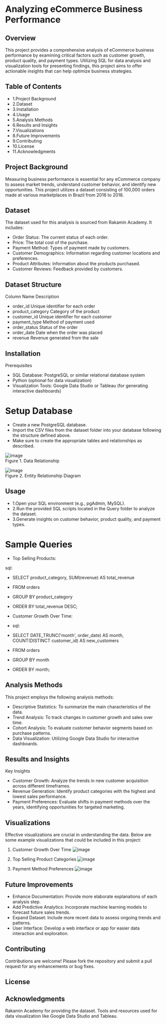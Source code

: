 # Analyzing eCommerce Business Performance

## Overview
This project provides a comprehensive analysis of eCommerce business performance by examining critical factors such as customer growth, product quality, and payment types. Utilizing SQL for data analysis and visualization tools for presenting findings, this project aims to offer actionable insights that can help optimize business strategies.

## Table of Contents
- 1.Project Background
- 2.Dataset
- 3.Installation
- 4.Usage
- 5.Analysis Methods
- 6.Results and Insights
- 7.Visualizations
- 8.Future Improvements
- 9.Contributing
- 10.License
- 11.Acknowledgments

## Project Background
Measuring business performance is essential for any eCommerce company to assess market trends, understand customer behavior, and identify new opportunities. This project utilizes a dataset consisting of 100,000 orders made at various marketplaces in Brazil from 2016 to 2018.

## Dataset
The dataset used for this analysis is sourced from Rakamin Academy. It includes:

- Order Status: The current status of each order.
- Price: The total cost of the purchase.
- Payment Method: Types of payment made by customers.
- Customer Demographics: Information regarding customer locations and preferences.
- Product Attributes: Information about the products purchased.
- Customer Reviews: Feedback provided by customers.

## Dataset Structure
Column Name	Description
- order_id	Unique identifier for each order
- product_category	Category of the product
- customer_id	Unique identifier for each customer
- payment_type	Method of payment used
- order_status	Status of the order
- order_date	Date when the order was placed
- revenue	Revenue generated from the sale

## Installation
Prerequisites
- SQL Database: PostgreSQL or similar relational database system
- Python (optional for data visualization)
- Visualization Tools: Google Data Studio or Tableau (for generating interactive dashboards)

# Setup Database
- Create a new PostgreSQL database.
- Import the CSV files from the dataset folder into your database following the structure defined above.
- Make sure to create the appropriate tables and relationships as described.

![image](https://user-images.githubusercontent.com/77976107/173325369-97674007-82ba-42e1-92eb-52c7bd6bcf59.png)
<br>Figure 1. Data Relationship

![image](https://user-images.githubusercontent.com/77976107/173325708-61b334a7-d55b-466c-9055-39ea48c60869.png)
<br>Figure 2. Entity Relationship Diagram


## Usage
- 1.Open your SQL environment (e.g., pgAdmin, MySQL).
- 2.Run the provided SQL scripts located in the Query folder to analyze the dataset.
- 3.Generate insights on customer behavior, product quality, and payment types.

# Sample Queries
- Top Selling Products:

sql:
- SELECT product_category, SUM(revenue) AS total_revenue
- FROM orders
- GROUP BY product_category
- ORDER BY total_revenue DESC;

- Customer Growth Over Time:

- sql:
- SELECT DATE_TRUNC('month', order_date) AS month, COUNT(DISTINCT customer_id) AS new_customers
- FROM orders
- GROUP BY month
- ORDER BY month;

## Analysis Methods
This project employs the following analysis methods:

- Descriptive Statistics: To summarize the main characteristics of the data.
- Trend Analysis: To track changes in customer growth and sales over time.
- Cohort Analysis: To evaluate customer behavior segments based on purchase patterns.
- Data Visualization: Utilizing Google Data Studio for interactive dashboards.

## Results and Insights
Key Insights
- Customer Growth: Analyze the trends in new customer acquisition across different timeframes.
- Revenue Generation: Identify product categories with the highest and lowest sales performance.
- Payment Preferences: Evaluate shifts in payment methods over the years, identifying opportunities for targeted marketing.

## Visualizations
Effective visualizations are crucial in understanding the data. Below are some example visualizations that could be included in this project:

1. Customer Growth Over Time
![image](https://user-images.githubusercontent.com/77976107/173325968-5e8e23a5-59f4-4450-aed8-551590d00883.png)

2. Top Selling Product Categories
![image](https://user-images.githubusercontent.com/77976107/173326674-9c184bc8-cc65-4b69-a7d9-1d97dc33f94f.png)

3. Payment Method Preferences
![image](https://user-images.githubusercontent.com/77976107/173327174-1d594f7c-c2e6-4bb6-9c3b-b8503e9b2fbb.png)

## Future Improvements
- Enhance Documentation: Provide more elaborate explanations of each analysis step.
- Add Predictive Analytics: Incorporate machine learning models to forecast future sales trends.
- Expand Dataset: Include more recent data to assess ongoing trends and patterns.
- User Interface: Develop a web interface or app for easier data interaction and exploration.

## Contributing
Contributions are welcome! Please fork the repository and submit a pull request for any enhancements or bug fixes.

## License
## Acknowledgments
Rakamin Academy for providing the dataset.
Tools and resources used for data visualization like Google Data Studio and Tableau.
















